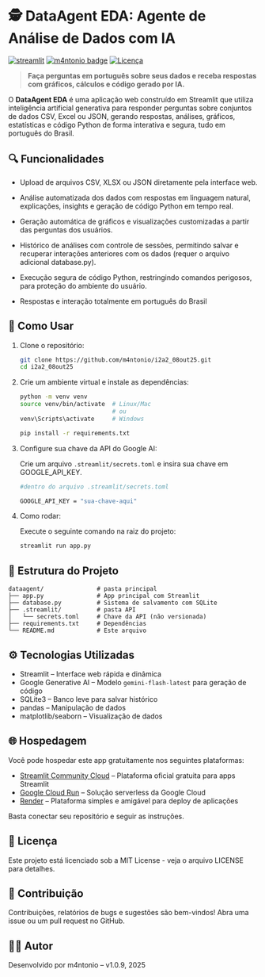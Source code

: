 # 🕵️ DataAgent EDA: Agente de Análise de Dados com IA

[![streamlit](https://img.shields.io/badge/OPEN-Streamlit-green)](https://i2a2mao08out25.streamlit.app/) 
[![m4ntonio badge](https://img.shields.io/badge/2025-ꂵ4ꋊ꓄ꄲꋊ꒐ꄲ-blue)](https://m4ntonio.github.io/) 
[![Licença](https://img.shields.io/badge/license-MIT-orange.svg)](LICENSE)

> **Faça perguntas em português sobre seus dados e receba respostas com gráficos, cálculos e código gerado por IA.**

O **DataAgent EDA** é uma aplicação web construído em Streamlit que utiliza inteligência artificial generativa para responder perguntas sobre conjuntos de dados CSV, Excel ou JSON, gerando respostas, análises, gráficos, estatísticas e código Python de forma interativa e segura, tudo em português do Brasil.

## 🔍 Funcionalidades

- Upload de arquivos CSV, XLSX ou JSON diretamente pela interface web.

- Análise automatizada dos dados com respostas em linguagem natural, explicações, insights e geração de código Python em tempo real.

- Geração automática de gráficos e visualizações customizadas a partir das perguntas dos usuários.

- Histórico de análises com controle de sessões, permitindo salvar e recuperar interações anteriores com os dados (requer o arquivo adicional database.py).

- Execução segura de código Python, restringindo comandos perigosos, para proteção do ambiente do usuário.

- Respostas e interação totalmente em português do Brasil

## 🚀 Como Usar

1. Clone o repositório:
   ```bash
   git clone https://github.com/m4ntonio/i2a2_08out25.git
   cd i2a2_08out25

2. Crie um ambiente virtual e instale as dependências:
    ```bash
    python -m venv venv
    source venv/bin/activate  # Linux/Mac
                              # ou
    venv\Scripts\activate     # Windows

    pip install -r requirements.txt

3. Configure sua chave da API do Google AI:
    
    Crie um arquivo `.streamlit/secrets.toml` e insira sua chave em GOOGLE_API_KEY.
    ```bash
    #dentro do arquivo .streamlit/secrets.toml

    GOOGLE_API_KEY = "sua-chave-aqui"

4. Como rodar:

   Execute o seguinte comando na raiz do projeto:
   ```bash
   streamlit run app.py

## 📂 Estrutura do Projeto

```
dataagent/               # pasta principal
├── app.py               # App principal com Streamlit
├── database.py          # Sistema de salvamento com SQLite
├── .streamlit/          # pasta API
│   └── secrets.toml     # Chave da API (não versionada)
├── requirements.txt     # Dependências
└── README.md            # Este arquivo
```

## ⚙️ Tecnologias Utilizadas
- Streamlit – Interface web rápida e dinâmica
- Google Generative AI – Modelo `gemini-flash-latest` para geração de código
- SQLite3 – Banco leve para salvar histórico
- pandas – Manipulação de dados
- matplotlib/seaborn – Visualização de dados

## 🌐 Hospedagem

Você pode hospedar este app gratuitamente nos seguintes plataformas:

- [Streamlit Community Cloud](https://share.streamlit.io/) – Plataforma oficial gratuita para apps Streamlit
- [Google Cloud Run](https://cloud.google.com/run) – Solução serverless da Google Cloud
- [Render](https://render.com) – Plataforma simples e amigável para deploy de aplicações

Basta conectar seu repositório e seguir as instruções.

## 📄 Licença
Este projeto está licenciado sob a MIT License - veja o arquivo LICENSE para detalhes.

## 💬 Contribuição
Contribuições, relatórios de bugs e sugestões são bem-vindos!
Abra uma issue ou um pull request no GitHub.

## 🧑‍💻 Autor

Desenvolvido por m4ntonio – v1.0.9, 2025

